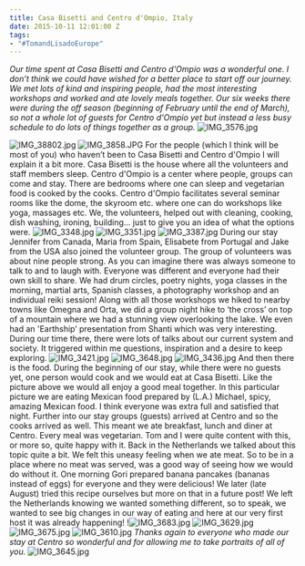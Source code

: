 ```yaml
---
title: Casa Bisetti and Centro d'Ompio, Italy
date: 2015-10-11 12:01:00 Z
tags:
- "#TomandLisadoEurope"
---
```


*Our time spent at Casa Bisetti and Centro d'Ompio was a wonderful one. I don’t think we could have wished for a better place to start off our journey. We met lots of kind and inspiring people, had the most interesting workshops and worked and ate lovely meals together. Our six weeks there were during the off season (beginning of February until the end of March), so not a whole lot of guests for Centro d'Ompio yet but instead a less busy  schedule  to do lots of things together as a group.*
![IMG_3576.jpg](/uploads/IMG_3576.jpg) <!--more-->

![IMG_38802.jpg](/uploads/IMG_38802.jpg)
![IMG_3858.JPG](/uploads/IMG_3858.JPG)
For the people (which I think will be most of you) who haven’t been to Casa Bisetti and Centro d'Ompio I will explain it a bit more. Casa Bisetti is the house where all the volunteers and staff members sleep. Centro d'Ompio is a center where people, groups can come and stay. There are bedrooms where one can sleep and vegetarian food is cooked by the cooks. Centro d'Ompio facilitates several seminar rooms like the dome, the skyroom etc. where one can do workshops like yoga, massages etc. We, the volunteers, helped out with cleaning, cooking, dish washing, ironing, building… just to give you an idea of what the options were.
![IMG_3348.jpg](/uploads/IMG_3348.jpg)
![IMG_3351.jpg](/uploads/IMG_3351.jpg)
![IMG_3387.jpg](/uploads/IMG_3387.jpg)
During our stay Jennifer from Canada, Maria from Spain, Elisabete from Portugal and Jake from the USA also joined the volunteer group. The group of volunteers was about nine people strong. As you can imagine there was always someone to talk to and to laugh with. Everyone was different and everyone had their own skill to share. We had drum circles, poetry nights, yoga classes in the morning, martial arts, Spanish classes, a photography workshop and an individual reiki session! Along with all those workshops we hiked to nearby towns like Omegna and Orta, we did a group night hike to ‘the cross’ on top of a mountain where we had a stunning view overlooking the lake. We even had an 'Earthship’ presentation from Shanti which was very interesting. During our time there, there were lots of talks about our current system and society. It triggered within me questions, inspiration and a desire to keep exploring.
![IMG_3421.jpg](/uploads/IMG_3421.jpg)
![IMG_3648.jpg](/uploads/IMG_3648.jpg)
![IMG_3436.jpg](/uploads/IMG_3436.jpg)
And then there is the food. During the beginning of our stay, while there were no guests yet, one person would cook and we would eat at Casa Bisetti. Like the picture above we would all enjoy a good meal together. In this particular picture we are eating Mexican food prepared by (L.A.) Michael, spicy, amazing Mexican food. I think everyone was extra full and satisfied that night. Further into our stay groups (guests) arrived at Centro and so the cooks arrived as well. This meant we ate breakfast, lunch and diner at Centro. Every meal was vegetarian. Tom and I were quite content with this, or more so, quite happy with it. Back in the Netherlands we talked about this topic quite a bit. We felt this uneasy feeling when we ate meat. So to be in a place where no meat was served, was a good way of seeing how we would do without it. One morning Gori prepared banana pancakes (bananas instead of eggs) for everyone and they were delicious! We later (late August) tried this recipe ourselves but more on that in a future post! We left the Netherlands knowing we wanted something different, so to speak, we wanted to see big changes in our way of eating and here at our very first host it was already happening!
!![IMG_3683.jpg](/uploads/IMG_3683.jpg)
![IMG_3629.jpg](/uploads/IMG_3629.jpg)
![IMG_3675.jpg](/uploads/IMG_3675.jpg)
![IMG_3610.jpg](/uploads/IMG_3610.jpg)
*Thanks again to everyone who made our stay at Centro so wonderful and for allowing me to take portraits of all of you.*
![IMG_3645.jpg](/uploads/IMG_3645.jpg)